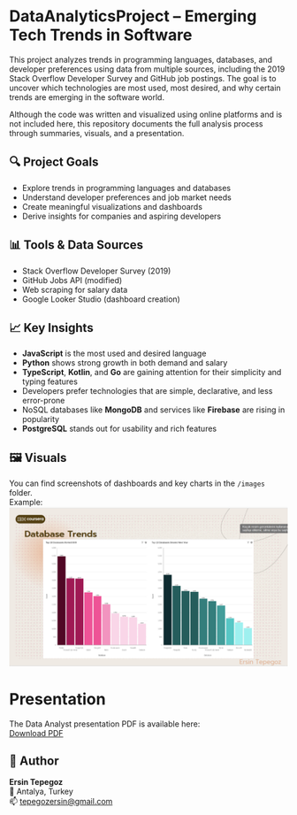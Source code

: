 # DataAnalyticsProject – Emerging Tech Trends in Software

This project analyzes trends in programming languages, databases, and developer preferences using data from multiple sources, including the 2019 Stack Overflow Developer Survey and GitHub job postings. The goal is to uncover which technologies are most used, most desired, and why certain trends are emerging in the software world.

Although the code was written and visualized using online platforms and is not included here, this repository documents the full analysis process through summaries, visuals, and a presentation.

## 🔍 Project Goals
- Explore trends in programming languages and databases
- Understand developer preferences and job market needs
- Create meaningful visualizations and dashboards
- Derive insights for companies and aspiring developers

## 📊 Tools & Data Sources
- Stack Overflow Developer Survey (2019)
- GitHub Jobs API (modified)
- Web scraping for salary data
- Google Looker Studio (dashboard creation)

## 📈 Key Insights
- **JavaScript** is the most used and desired language
- **Python** shows strong growth in both demand and salary
- **TypeScript**, **Kotlin**, and **Go** are gaining attention for their simplicity and typing features
- Developers prefer technologies that are simple, declarative, and less error-prone
- NoSQL databases like **MongoDB** and services like **Firebase** are rising in popularity
- **PostgreSQL** stands out for usability and rich features

## 🖼️ Visuals
You can find screenshots of dashboards and key charts in the `/images` folder.  
Example:  
![Dashboard Preview](images/dashboard1.png)

# Presentation

The Data Analyst presentation PDF is available here:  
[Download PDF](https://drive.google.com/file/d/ABC12345/view?usp=sharing)


## 👤 Author
**Ersin Tepegoz**  
📍 Antalya, Turkey   
📫 [tepegozersin@gmail.com](mailto:tepegozersin@gmail.com)
